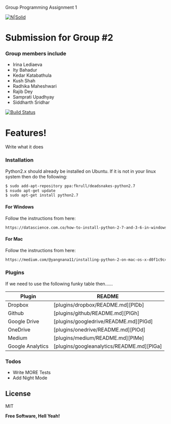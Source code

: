 Group Programming Assignment 1

[![N|Solid](https://sd.keepcalm-o-matic.co.uk/i-w600/this-is-the-best-group-ever.jpg)](https://nodesource.com/products/nsolid)

# Submission for Group #2

### Group members include

- Irina Lediaeva
- Ity Bahadur
- Kedar Katabathula
- Kush Shah
- Radhika Maheshwari
- Rajib Dey
- Samprati Upadhyay
- Siddharth Sridhar

[![Build Status](https://travis-ci.org/joemccann/dillinger.svg?branch=master)](https://travis-ci.org/joemccann/dillinger)

# Features!

Write what it does

### Installation

Python2.x should already be installed on Ubuntu. If it is not in your linux system then do the following:

```sh
$ sudo add-apt-repository ppa:fkrull/deadsnakes-python2.7
$ nsudo apt-get update 
$ sudo apt-get install python2.7
```
#### For Windows

Follow the instructions from here:

```sh
https://datascience.com.co/how-to-install-python-2-7-and-3-6-in-windows-10-add-python-path-281e7eae62a
```

#### For Mac
Follow the instructions from here:
```sh
https://medium.com/@yangnana11/installing-python-2-on-mac-os-x-d0f1c9c4d808
```

### Plugins

If we need to use the following funky table then......

| Plugin | README |
| ------ | ------ |
| Dropbox | [plugins/dropbox/README.md][PlDb] |
| Github | [plugins/github/README.md][PlGh] |
| Google Drive | [plugins/googledrive/README.md][PlGd] |
| OneDrive | [plugins/onedrive/README.md][PlOd] |
| Medium | [plugins/medium/README.md][PlMe] |
| Google Analytics | [plugins/googleanalytics/README.md][PlGa] |

### Todos

 - Write MORE Tests
 - Add Night Mode

License
----
MIT

**Free Software, Hell Yeah!**

